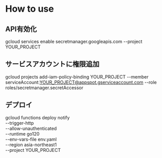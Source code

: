 
# How to use

## API有効化
gcloud services enable secretmanager.googleapis.com --project YOUR_PROJECT

## サービスアカウントに権限追加
gcloud projects add-iam-policy-binding YOUR_PROJECT --member serviceAccount:YOUR_PROJECT@appspot.gserviceaccount.com --role roles/secretmanager.secretAccessor

## デプロイ
gcloud functions deploy notify \
		--trigger-http \
		--allow-unauthenticated \
		--runtime go120 \
		--env-vars-file env.yaml \
		--region asia-northeast1 \
		--project YOUR_PROJECT
